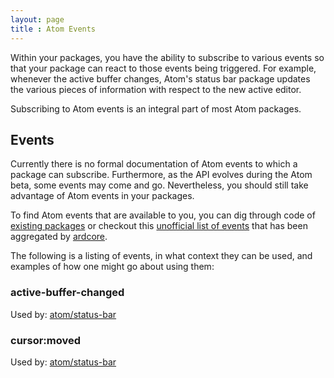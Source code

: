 ```yaml
---
layout: page
title : Atom Events
---
```


Within your packages, you have the ability to subscribe to various events
so that your package can react to those events being triggered. For example,
whenever the active buffer changes, Atom's status bar package updates the
various pieces of information with respect to the new active editor.

Subscribing to Atom events is an integral part of most Atom packages.

## Events

Currently there is no formal documentation of Atom events to which a package
can subscribe. Furthermore, as the API evolves during the Atom beta, some
events may come and go. Nevertheless, you should still take advantage of
Atom events in your packages.

To find Atom events that are available to you, you can dig through code of
[existing packages](https://github.com/atom) or checkout this [unofficial
list of events](https://gist.github.com/ardcore/9262498) that has been
aggregated by [ardcore](https://github.com/ardcore).

The following is a listing of events, in what context they can be used, and
examples of how one might go about using them:

### active-buffer-changed

Used by: [atom/status-bar](https://github.com/atom/status-bar/blob/master/lib/cursor-position-view.coffee)

### cursor:moved

Used by: [atom/status-bar](https://github.com/atom/status-bar/blob/master/lib/cursor-position-view.coffee)
